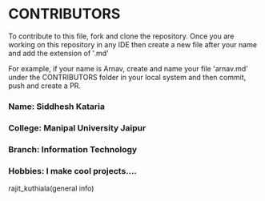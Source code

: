 # CONTRIBUTORS

To contribute to this file, fork and clone the repository. Once you are working on this repository in any IDE then create a new file after your name and add the extension of '.md'

For example, if your name is Arnav, create and name your file 'arnav.md' under the CONTRIBUTORS folder in your local system and then commit, push and create a PR. 


### Name: **Siddhesh Kataria**

### College: **Manipal University Jaipur**

### Branch: **Information Technology** 

### Hobbies: I make cool projects....


rajit_kuthiala(general info)

